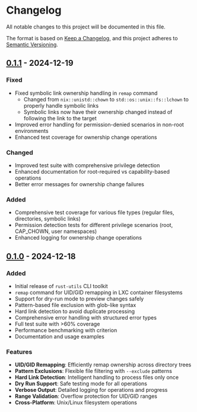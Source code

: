 # Changelog

All notable changes to this project will be documented in this file.

The format is based on [Keep a Changelog](https://keepachangelog.com/en/1.0.0/),
and this project adheres to [Semantic Versioning](https://semver.org/spec/v2.0.0.html).

## [0.1.1] - 2024-12-19

### Fixed
- Fixed symbolic link ownership handling in `remap` command
  - Changed from `nix::unistd::chown` to `std::os::unix::fs::lchown` to properly handle symbolic links
  - Symbolic links now have their ownership changed instead of following the link to the target
- Improved error handling for permission-denied scenarios in non-root environments
- Enhanced test coverage for ownership change operations

### Changed
- Improved test suite with comprehensive privilege detection
- Enhanced documentation for root-required vs capability-based operations
- Better error messages for ownership change failures

### Added
- Comprehensive test coverage for various file types (regular files, directories, symbolic links)
- Permission detection tests for different privilege scenarios (root, CAP_CHOWN, user namespaces)
- Enhanced logging for ownership change operations

## [0.1.0] - 2024-12-18

### Added
- Initial release of `rust-utils` CLI toolkit
- `remap` command for UID/GID remapping in LXC container filesystems
- Support for dry-run mode to preview changes safely
- Pattern-based file exclusion with glob-like syntax
- Hard link detection to avoid duplicate processing
- Comprehensive error handling with structured error types
- Full test suite with >60% coverage
- Performance benchmarking with criterion
- Documentation and usage examples

### Features
- **UID/GID Remapping**: Efficiently remap ownership across directory trees
- **Pattern Exclusions**: Flexible file filtering with `--exclude` patterns
- **Hard Link Detection**: Intelligent handling to process files only once
- **Dry Run Support**: Safe testing mode for all operations
- **Verbose Output**: Detailed logging for operations and progress
- **Range Validation**: Overflow protection for UID/GID ranges
- **Cross-Platform**: Unix/Linux filesystem operations

[0.1.1]: https://github.com/yourusername/rust-utils/compare/v0.1.0...v0.1.1
[0.1.0]: https://github.com/yourusername/rust-utils/releases/tag/v0.1.0